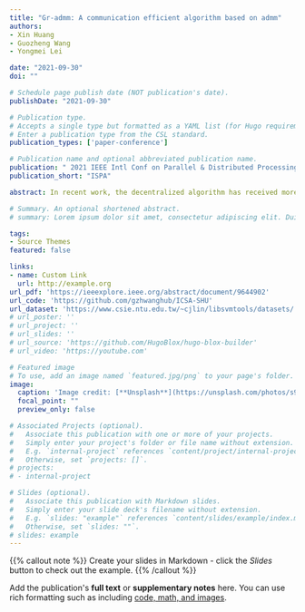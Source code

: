 ```yaml
---
title: "Gr-admm: A communication efficient algorithm based on admm"
authors:
- Xin Huang
- Guozheng Wang
- Yongmei Lei

date: "2021-09-30"
doi: ""

# Schedule page publish date (NOT publication's date).
publishDate: "2021-09-30"

# Publication type.
# Accepts a single type but formatted as a YAML list (for Hugo requirements).
# Enter a publication type from the CSL standard.
publication_types: ['paper-conference']

# Publication name and optional abbreviated publication name.
publication: " 2021 IEEE Intl Conf on Parallel & Distributed Processing with Applications, Big Data & Cloud Computing, Sustainable Computing & Communications, Social Computing & Networking (ISPA/BDCloud/SocialCom/SustainCom)"
publication_short: "ISPA"

abstract: In recent work, the decentralized algorithm has received more attention. In the centralized network, the worker nodes need to communicate with the central nodes, which results in the growth of communication traffic with the network expansion. Based on the purpose of reducing the communication costs in the distributed system, we proposed a decentralized algorithm based on ADMM - Grouping Ring All-Reduce ADMM (GR-ADMM) in this paper. First, GR-ADMM adopts decentralized architecture to avoid the problem of communication bottleneck in the central network. Second, to ensure the scalability of the distributed system, GR-ADMM introduces the Ring All-Reduce to the ADMM. Ring All-Reduce architecture has the advantage of its constant communication overhead. However, its performance is bounded by the stragglers (i.e., slow nodes). Third, GR-ADMM adopts the grouping strategy to alleviate the problem of stragglers. Experiments show that our algorithm has better convergence performance than QSGD and GADMM, especially in massive clusters. Compared with GADMM's, the overall communication cost of GR-ADMM is reduced by 72%.

# Summary. An optional shortened abstract.
# summary: Lorem ipsum dolor sit amet, consectetur adipiscing elit. Duis posuere tellus ac convallis placerat. Proin tincidunt magna sed ex sollicitudin condimentum.

tags:
- Source Themes
featured: false

links:
- name: Custom Link
  url: http://example.org
url_pdf: 'https://ieeexplore.ieee.org/abstract/document/9644902'
url_code: 'https://github.com/gzhwanghub/ICSA-SHU'
url_dataset: 'https://www.csie.ntu.edu.tw/~cjlin/libsvmtools/datasets/'
# url_poster: ''
# url_project: ''
# url_slides: ''
# url_source: 'https://github.com/HugoBlox/hugo-blox-builder'
# url_video: 'https://youtube.com'

# Featured image
# To use, add an image named `featured.jpg/png` to your page's folder. 
image:
  caption: 'Image credit: [**Unsplash**](https://unsplash.com/photos/s9CC2SKySJM)'
  focal_point: ""
  preview_only: false

# Associated Projects (optional).
#   Associate this publication with one or more of your projects.
#   Simply enter your project's folder or file name without extension.
#   E.g. `internal-project` references `content/project/internal-project/index.md`.
#   Otherwise, set `projects: []`.
# projects:
# - internal-project

# Slides (optional).
#   Associate this publication with Markdown slides.
#   Simply enter your slide deck's filename without extension.
#   E.g. `slides: "example"` references `content/slides/example/index.md`.
#   Otherwise, set `slides: ""`.
# slides: example
---
```


{{% callout note %}}
Create your slides in Markdown - click the *Slides* button to check out the example.
{{% /callout %}}

Add the publication's **full text** or **supplementary notes** here. You can use rich formatting such as including [code, math, and images](https://docs.hugoblox.com/content/writing-markdown-latex/).